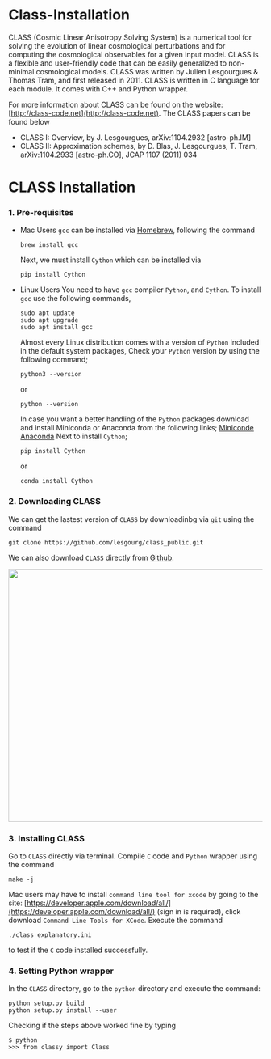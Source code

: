 # Class-Installation

CLASS (Cosmic Linear Anisotropy Solving System) is a numerical tool for solving the evolution of linear cosmological perturbations and for computing the cosmological observables for a given input model. CLASS is a flexible and user-friendly code that can be easily generalized to non-minimal cosmological models. CLASS was written by Julien Lesgourgues & Thomas Tram, and first released in 2011. CLASS is written in C language for each module. It comes with C++ and Python wrapper. 

For more information about CLASS can be found on the website: [http://class-code.net](http://class-code.net). The CLASS papers can be found below

- CLASS I: Overview, by J. Lesgourgues, arXiv:1104.2932 [astro-ph.IM]
- CLASS II: Approximation schemes, by D. Blas, J. Lesgourgues, T. Tram, arXiv:1104.2933 [astro-ph.CO], JCAP 1107 (2011) 034


CLASS Installation 
==================
### 1. Pre-requisites
- Mac Users
  `gcc` can be installed via [Homebrew](https://brew.sh/), following the command
  ```Linux
  brew install gcc
  ```
  Next, we must install `Cython` which can be installed via
  ```Linux
  pip install Cython
  ```

- Linux Users
  You need to have `gcc` compiler `Python`, and `Cython`. To install `gcc` use the following commands,
  ```Linux
  sudo apt update
  sudo apt upgrade
  sudo apt install gcc
  ```

  Almost every Linux distribution comes with a version of `Python` included in the default system packages, Check your `Python` version by using the following command;
  ```Linux
  python3 --version
  ```
  or
  ```Linux
  python --version
  ```
  
  In case you want a better handling of the `Python` packages download and install Miniconda or Anaconda from the following links;
  [Miniconde](https://docs.anaconda.com/miniconda/)
  [Anaconda](https://www.anaconda.com/download)
  Next to install `Cython`;
  ```Linux
  pip install Cython
  ```
  or
  ```Linux
  conda install Cython
  ```
### 2. Downloading CLASS
  We can get the lastest version of `CLASS` by downloadinbg via `git` using the command
  ```Linux
  git clone https://github.com/lesgourg/class_public.git
  ```
  We can also download `CLASS` directly from [Github](https://github.com/).
  <p align="center">  
  <img src="https://github.com/user-attachments/assets/d21381d5-8094-45aa-9bf0-5260ea5dd80f" height="500px"  width="1200px"   align="center" >
  </p>

### 3. Installing CLASS
  Go to `CLASS` directly via terminal. Compile `C` code and `Python` wrapper using the command
  ```Linux
  make -j
  ```
  Mac users may have to install `command line tool for xcode` by going to the site: [https://developer.apple.com/download/all/](https://developer.apple.com/download/all/) (sign in is required), click download `Command Line Tools for XCode`. Execute the command
  ```Linux
  ./class explanatory.ini
  ```
  to test if the `C` code installed successfully.

### 4. Setting Python wrapper
  In the `CLASS` directory, go to the `python` directory and execute the command:
  ```Linux
  python setup.py build
  python setup.py install --user
  ```
  Checking if the steps above worked fine by typing
  ```Linux
  $ python
  >>> from classy import Class
  ```
